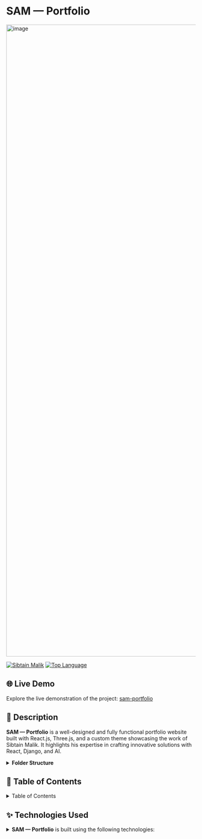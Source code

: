 # SAM — Portfolio

<!-- GitHub badges -->


<img width="1680" alt="image" src="https://github.com/user-attachments/assets/f6d6b6d9-0879-447f-bb3b-dce75003e554">


[![Sibtain Malik](https://custom-icon-badges.demolab.com/badge/made%20by%20-Sibtain%20Malik-556bf2?logo=github&logoColor=white&labelColor=101827)](https://github.com/luadnjexa)
[![Top Language](https://img.shields.io/github/languages/top/ladunjexa/reactjs18-3d-portfolio?logo=github&logoColor=%23007ACC&label=TypeScript)](https://www.typescriptlang.org/)

## 🌐 Live Demo

Explore the live demonstration of the project:
[sam-portfolio](https://sibtainmalik.vercel.app/)

## 📝 Description

**SAM — Portfolio** is a well-designed and fully functional portfolio website built with React.js,
Three.js, and a custom theme showcasing the work of Sibtain Malik. It highlights his expertise in
crafting innovative solutions with React, Django, and AI.

<details><summary><b>Folder Structure</b></summary>

```bash
sam-portfolio/
├── README.md
├── dist
│   ├── assets
│   │   ├── Globe-G2z_qbzB.js
│   │   ├── ai-A26rBEwI.svg
│   │   ├── avatarSE-X_--iij_.svg
│   │   ├── burger-6erT_Mzq.png
│   │   ├── css-gLKK_hwV.png
│   │   ├── docker-60Ckme38.png
│   │   ├── figma-3Xqs7UmR.png
│   │   ├── figmaland-3MKnSl4f.png
│   │   ├── hams-orKSAp4D.png
│   │   ├── healthcare-kR8YXouF.png
│   │   ├── html-P_XORoKv.png
│   │   ├── i2c-c70VMqqz.png
│   │   ├── index-qi3L0MIj.js
│   │   ├── index-zswkPJpZ.css
│   │   ├── logo-bbprSRRX.png
│   │   ├── mongodb-51PRC_bF.png
│   │   ├── nexusin-2a7ZEnpo.jpeg
│   │   ├── nodejs-cOREf0jI.png
│   │   ├── python-cLej4AAy.png
│   │   ├── quora-ajjLXlmt.png
│   │   ├── redux-mW_zk5hm.png
│   │   ├── splitwise-v-ZcAvaZ.png
│   │   ├── tailwind-i0ent8iN.png
│   │   └── tradingtracker-KNRx6N6D.png
│   ├── index.html
│   ├── logo.png
│   ├── logo.svg
│   └── planet
│       ├── scene.bin
│       ├── scene.gltf
│       └── textures
│           ├── Clouds_baseColor.png
│           └── Planet_baseColor.png
├── index.html
├── package-lock.json
├── package.json
├── postcss.config.cjs
├── public
│   ├── logo.png
│   ├── logo.svg
│   └── planet
│       ├── scene.bin
│       ├── scene.gltf
│       └── textures
│           ├── Clouds_baseColor.png
│           └── Planet_baseColor.png
├── src
│   ├── App.tsx
│   ├── assets
│   │   ├── ai.svg
│   │   ├── avatarSE.svg
│   │   ├── burger.png
│   │   ├── carrent.png
│   │   ├── close.svg
│   │   ├── company
│   │   │   ├── Fiverr.png
│   │   │   ├── devsinc.jpeg
│   │   │   └── i2c.png
│   │   ├── devops.svg
│   │   ├── figmaland.png
│   │   ├── github.svg
│   │   ├── hams.png
│   │   ├── healthcare.png
│   │   ├── heroAvatar.png
│   │   ├── herobg.png
│   │   ├── index.ts
│   │   ├── jobit.png
│   │   ├── logo.png
│   │   ├── menu.svg
│   │   ├── mobile.png
│   │   ├── nexusin.jpeg
│   │   ├── python.png
│   │   ├── quora.png
│   │   ├── sa.svg
│   │   ├── splitwise.png
│   │   ├── tech
│   │   │   ├── css.png
│   │   │   ├── django.png
│   │   │   ├── docker.png
│   │   │   ├── figma.png
│   │   │   ├── git.png
│   │   │   ├── html.png
│   │   │   ├── javascript.png
│   │   │   ├── mongodb.png
│   │   │   ├── nodejs.png
│   │   │   ├── reactjs.png
│   │   │   ├── redux.png
│   │   │   ├── tailwind.png
│   │   │   ├── threejs.svg
│   │   │   └── typescript.png
│   │   ├── tradingtracker.png
│   │   ├── tripguide.png
│   │   └── web.svg
│   ├── components
│   │   ├── atoms
│   │   │   └── Header.tsx
│   │   ├── canvas
│   │   │   ├── Ball.tsx
│   │   │   ├── Computers.tsx
│   │   │   ├── Earth.tsx
│   │   │   ├── Globe.tsx
│   │   │   ├── Stars.tsx
│   │   │   ├── World.tsx
│   │   │   └── index.ts
│   │   ├── index.ts
│   │   ├── layout
│   │   │   ├── Footer.tsx
│   │   │   ├── Loader.tsx
│   │   │   └── Navbar.tsx
│   │   └── sections
│   │       ├── About.tsx
│   │       ├── AnimatedBackground.tsx
│   │       ├── Avatar.tsx
│   │       ├── Contact.tsx
│   │       ├── Experience.tsx
│   │       ├── Feedbacks.tsx
│   │       ├── Hero.tsx
│   │       ├── Tech.tsx
│   │       └── Works.tsx
│   ├── constants
│   │   ├── config.ts
│   │   ├── index.ts
│   │   └── styles.ts
│   ├── globals.css
│   ├── hoc
│   │   ├── SectionWrapper.tsx
│   │   └── index.ts
│   ├── main.tsx
│   ├── types
│   │   └── index.d.ts
│   ├── utils
│   │   ├── data
│   │   │   └── globe.json
│   │   └── motion.ts
│   └── vite-env.d.ts
├── styles.css
├── tailwind.config.cjs
├── tsconfig.json
├── tsconfig.node.json
├── vite.config.js
└── yarn.lock
```

</details>

## 📖 Table of Contents

<details><summary>Table of Contents</summary>

- [Live Demo](#-live-demo)
- [Description](#-description)
- [Technologies Used](#-technologies-used)

</details>

## ✨ Technologies Used

<details><summary><b>SAM — Portfolio</b> is built using the following technologies:</summary>

- [TypeScript](https://www.typescriptlang.org/): TypeScript is a typed superset of JavaScript that
  compiles to plain JavaScript.
- [Vite](https://vitejs.dev/): Vite is a build tool that aims to provide a faster and leaner
  development experience for modern web projects.
- [React.js](https://reactjs.org/): React is a free and open-source front-end JavaScript library for
  building user interfaces or UI components.
- [Three.js](https://threejs.org/): Three.js is a cross-browser JavaScript library and application
  programming interface used to create and display animated 3D computer graphics in a web browser
  using WebGL.
- [Framer Motion](https://www.framer.com/motion/): Framer Motion is a production-ready motion
  library for React.
- [Tailwind CSS](https://tailwindcss.com/): Tailwind CSS is a utility-first CSS framework for
  rapidly building custom user interfaces.
- [ESLint](https://eslint.org/

